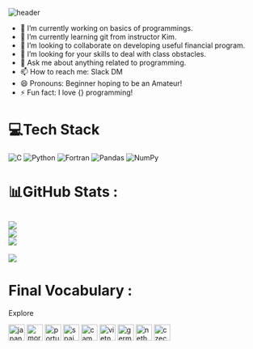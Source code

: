 ![header](https://capsule-render.vercel.app/api?type=rounded&color=timeAuto&height=200&section=header&text=suzgwak&fontSize=60)
 
- 🔭 I’m currently working on basics of programmings.
- 🌱 I’m currently learning git from instructor Kim.
- 👯 I’m looking to collaborate on developing useful financial program.
- 🤔 I’m looking for your skills to deal with class obstacles.
- 💬 Ask me about anything related to programming.
- 📫 How to reach me: Slack DM
- 😄 Pronouns: Beginner hoping to be an Amateur!
- ⚡ Fun fact: I love {} programming!

# 💻Tech Stack
![C](https://img.shields.io/badge/c-%2300599C.svg?style=for-the-badge&logo=c&logoColor=white)   ![Python](https://img.shields.io/badge/python-3670A0?style=for-the-badge&logo=python&logoColor=ffdd54)  ![Fortran](https://img.shields.io/badge/Fortran-%23734F96.svg?style=for-the-badge&logo=fortran&logoColor=white) ![Pandas](https://img.shields.io/badge/pandas-%23150458.svg?style=for-the-badge&logo=pandas&logoColor=white)    ![NumPy](https://img.shields.io/badge/numpy-%23013243.svg?style=for-the-badge&logo=numpy&logoColor=white)

# 📊GitHub Stats :
![](https://github-readme-stats.vercel.app/api?username=Suzgwak&theme=radical&hide_border=false&include_all_commits=false&count_private=false)<br/>![](https://github-readme-streak-stats.herokuapp.com/?user=Suzgwak&theme=radical&hide_border=false)<br/>![](https://github-readme-stats.vercel.app/api/top-langs/?username=Suzgwak&theme=radical&hide_border=false&include_all_commits=false&count_private=false&layout=compact)
---
[![](https://visitcount.itsvg.in/api?id=Suzgwak&icon=0&color=0)](https://visitcount.itsvg.in)

# Final Vocabulary : 
Explore

<img width="32" height="32" src="https://img.icons8.com/color/48/japan.png" alt="japan"/>   <img width="32" height="32" src="https://img.icons8.com/color/48/morocco.png" alt="morocco"/>   <img width="32" height="32" src="https://img.icons8.com/color/48/portugal.png" alt="portugal"/> <img width="32" height="32" src="https://img.icons8.com/color/48/spain.png" alt="spain"/>   <img width="32" height="32" src="https://img.icons8.com/color/48/cambodia.png" alt="cambodia"/> <img width="32" height="32" src="https://img.icons8.com/color/48/vietnam.png" alt="vietnam"/>  <img width="32" height="32" src="https://img.icons8.com/color/48/germany.png" alt="germany"/>   <img width="32" height="32" src="https://img.icons8.com/color/48/netherlands.png" alt="netherlands"/>  <img width="32" height="32" src="https://img.icons8.com/color/48/czech-republic.png" alt="czech-republic"/>